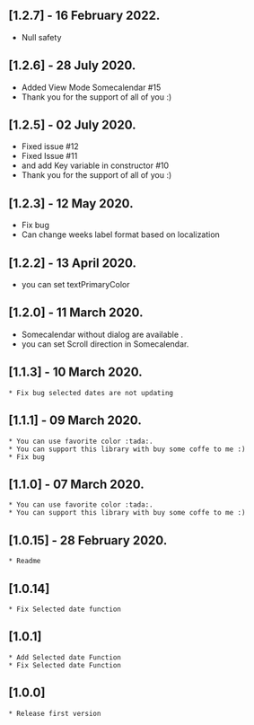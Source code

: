 ## [1.2.7] - 16 February 2022.

- Null safety

## [1.2.6] - 28 July 2020.

- Added View Mode Somecalendar #15
- Thank you for the support of all of you :)

## [1.2.5] - 02 July 2020.

- Fixed issue #12
- Fixed Issue #11
- and add Key variable in constructor #10
- Thank you for the support of all of you :)

## [1.2.3] - 12 May 2020.

- Fix bug
- Can change weeks label format based on localization

## [1.2.2] - 13 April 2020.

- you can set textPrimaryColor

## [1.2.0] - 11 March 2020.

- Somecalendar without dialog are available .
- you can set Scroll direction in Somecalendar.

## [1.1.3] - 10 March 2020.

    * Fix bug selected dates are not updating

## [1.1.1] - 09 March 2020.

    * You can use favorite color :tada:.
    * You can support this library with buy some coffe to me :)
    * Fix bug

## [1.1.0] - 07 March 2020.

    * You can use favorite color :tada:.
    * You can support this library with buy some coffe to me :)

## [1.0.15] - 28 February 2020.

    * Readme

## [1.0.14]

    * Fix Selected date function

## [1.0.1]

    * Add Selected date Function
    * Fix Selected date Function

## [1.0.0]

    * Release first version

